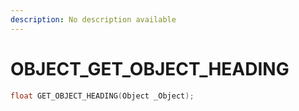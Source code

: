 ```yaml
---
description: No description available 
---
```


# OBJECT\_GET_OBJECT_HEADING

```cpp
float GET_OBJECT_HEADING(Object _Object);
```